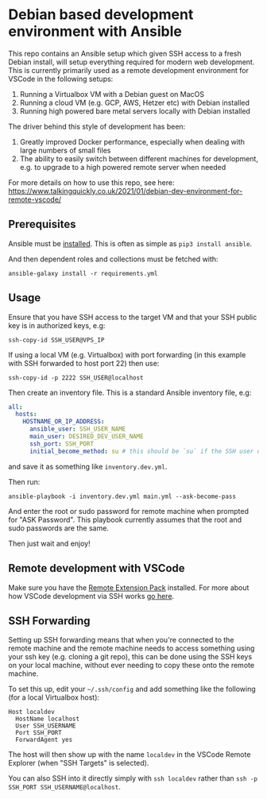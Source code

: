 # Debian based development environment with Ansible

This repo contains an Ansible setup which given SSH access to a fresh Debian install, will setup everything required for modern web development. This is currently primarily used as a remote development environment for VSCode in the following setups:

1. Running a Virtualbox VM with a Debian guest on MacOS
1. Running a cloud VM (e.g. GCP, AWS, Hetzer etc) with Debian installed
1. Running high powered bare metal servers locally with Debian installed

The driver behind this style of development has been:

1. Greatly improved Docker performance, especially when dealing with large numbers of small files
1. The ability to easily switch between different machines for development, e.g. to upgrade to a high powered remote server when needed

For more details on how to use this repo, see here: <https://www.talkingquickly.co.uk/2021/01/debian-dev-environment-for-remote-vscode/>

## Prerequisites

Ansible must be [installed](https://docs.ansible.com/ansible/latest/installation_guide/intro_installation.html). This is often as simple as `pip3 install ansible`.

And then dependent roles and collections must be fetched with:

```
ansible-galaxy install -r requirements.yml
```

## Usage

Ensure that you have SSH access to the target VM and that your SSH public key is in authorized keys, e.g:

```
ssh-copy-id SSH_USER@VPS_IP
```

If using a local VM (e.g. Virtualbox) with port forwarding (in this example with SSH forwarded to host port 22) then use:

```
ssh-copy-id -p 2222 SSH_USER@localhost
```

Then create an inventory file. This is a standard Ansible inventory file, e.g:

```yml
all:
  hosts:
    HOSTNAME_OR_IP_ADDRESS:
      ansible_user: SSH_USER_NAME
      main_user: DESIRED_DEV_USER_NAME
      ssh_port: SSH_PORT
      initial_become_method: su # this should be `su` if the SSH user does not, by default have sudo access, otherwise this should be `sudo`
```

and save it as something like `inventory.dev.yml`.

Then run:

```
ansible-playbook -i inventory.dev.yml main.yml --ask-become-pass
```

And enter the root or sudo password for remote machine when prompted for "ASK Password". This playbook currently assumes that the root and sudo passwords are the same.

Then just wait and enjoy!

## Remote development with VSCode

Make sure you have the [Remote Extension Pack](https://marketplace.visualstudio.com/items?itemName=ms-vscode-remote.vscode-remote-extensionpack) installed. For more about how VSCode development via SSH works [go here](https://code.visualstudio.com/docs/remote/ssh).

## SSH Forwarding

Setting up SSH forwarding means that when you're connected to the remote machine and the remote machine needs to access something using your ssh key (e.g. cloning a git repo), this can be done using the SSH keys on your local machine, without ever needing to copy these onto the remote machine.

To set this up, edit your `~/.ssh/config` and add something like the following (for a local Virtualbox host):

```
Host localdev
  HostName localhost
  User SSH_USERNAME
  Port SSH_PORT
  ForwardAgent yes
```

The host will then show up with the name `localdev` in the VSCode Remote Explorer (when "SSH Targets" is selected).

You can also SSH into it directly simply with `ssh localdev` rather than `ssh -p SSH_PORT SSH_USERNAME@localhost`. 